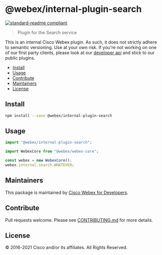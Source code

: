 # @webex/internal-plugin-search

[![standard-readme compliant](https://img.shields.io/badge/readme%20style-standard-brightgreen.svg?style=flat-square)](https://github.com/RichardLitt/standard-readme)

> Plugin for the Search service

This is an internal Cisco Webex plugin. As such, it does not strictly adhere to
semantic versioning. Use at your own risk. If you're not working on one of our
first party clients, please look at our
[developer api](https://developer.webex.com/) and stick to our public plugins.

- [Install](#install)
- [Usage](#usage)
- [Contribute](#contribute)
- [Maintainers](#maintainers)
- [License](#license)

## Install

```bash
npm install --save @webex/internal-plugin-search
```

## Usage

```js
import "@webex/internal-plugin-search";

import WebexCore from "@webex/webex-core";

const webex = new WebexCore();
webex.internal.search.WHATEVER;
```

## Maintainers

This package is maintained by
[Cisco Webex for Developers](https://developer.webex.com/).

## Contribute

Pull requests welcome. Please see
[CONTRIBUTING.md](https://github.com/webex/webex-js-sdk/blob/master/CONTRIBUTING.md)
for more details.

## License

© 2016-2021 Cisco and/or its affiliates. All Rights Reserved.
